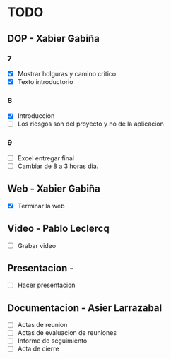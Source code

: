 # TODO

## DOP - Xabier Gabiña

### 7

- [X] Mostrar holguras y camino critico
- [X] Texto introductorio

### 8

- [X] Introduccion
- [ ] Los riesgos son del proyecto y no de la aplicacion

### 9

- [ ] Excel entregar final
- [ ] Cambiar de 8 a 3 horas dia.

## Web - Xabier Gabiña

- [X] Terminar la web

## Video - Pablo Leclercq

- [ ] Grabar video

## Presentacion -

- [ ] Hacer presentacion

## Documentacion - Asier Larrazabal

- [ ] Actas de reunion
- [ ] Actas de evaluacion de reuniones
- [ ] Informe de seguimiento
- [ ] Acta de cierre